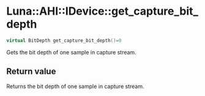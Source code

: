 # Luna::AHI::IDevice::get_capture_bit_depth

```c++
virtual BitDepth get_capture_bit_depth()=0
```

Gets the bit depth of one sample in capture stream. 



## Return value
Returns the bit depth of one sample in capture stream. 

